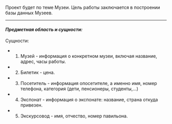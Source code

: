 Проект будет по теме Музеи. Цель работы заключается в построении базы данных Музеев.

----------

#### ***Предметная область и сущности:***


Сущности:

*    1. Музей - информация о конкретном музеи, включая название, адрес, часы работы.

*    2. Билетик - цена.

*    3. Посетитель - информация опосетителе, а именно имя, номер телефона, категория (дети, пенсионеры, студенты,...)

*    4. Экспонат - информация о экспонате: название, страна откуда привезен.

*    5. Экскурсовод - имя, отчество, номер павильона.
